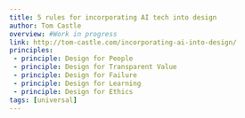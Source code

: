 ```yaml
---
title: 5 rules for incorporating AI tech into design
author: Tom Castle
overview: #Work in progress
link: http://tom-castle.com/incorporating-ai-into-design/
principles:
 - principle: Design for People
 - principle: Design for Transparent Value
 - principle: Design for Failure
 - principle: Design for Learning
 - principle: Design for Ethics
tags: [universal]
---
```

